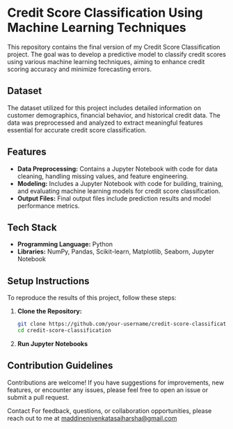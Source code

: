 # Credit Score Classification Using Machine Learning Techniques

This repository contains the final version of my Credit Score Classification project. The goal was to develop a predictive model to classify credit scores using various machine learning techniques, aiming to enhance credit scoring accuracy and minimize forecasting errors.

## Dataset

The dataset utilized for this project includes detailed information on customer demographics, financial behavior, and historical credit data. The data was preprocessed and analyzed to extract meaningful features essential for accurate credit score classification.

## Features

- **Data Preprocessing:** Contains a Jupyter Notebook with code for data cleaning, handling missing values, and feature engineering.
- **Modeling:** Includes a Jupyter Notebook with code for building, training, and evaluating machine learning models for credit score classification.
- **Output Files:** Final output files include prediction results and model performance metrics.

## Tech Stack

- **Programming Language:** Python
- **Libraries:** NumPy, Pandas, Scikit-learn, Matplotlib, Seaborn, Jupyter Notebook

## Setup Instructions

To reproduce the results of this project, follow these steps:

1. **Clone the Repository:**
   ```sh
   git clone https://github.com/your-username/credit-score-classification.git
   cd credit-score-classification
2. **Run Jupyter Notebooks**

## Contribution Guidelines
Contributions are welcome! If you have suggestions for improvements, new features, or encounter any issues, please feel free to open an issue or submit a pull request.

Contact
For feedback, questions, or collaboration opportunities, please reach out to me at maddinenivenkatasaiharsha@gmail.com
